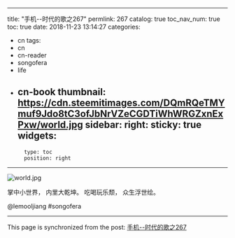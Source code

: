 
---
title: "手机--时代的歌之267"
permlink: 267
catalog: true
toc_nav_num: true
toc: true
date: 2018-11-23 13:14:27
categories:
- cn
tags:
- cn
- cn-reader
- songofera
- life
- cn-book
thumbnail: https://cdn.steemitimages.com/DQmRQeTMYmuf9Jdo8tC3ofJbNrVZeCGDTiWhWRGZxnExPxw/world.jpg
sidebar:
    right:
        sticky: true
widgets:
    -
        type: toc
        position: right
---


![world.jpg](https://cdn.steemitimages.com/DQmRQeTMYmuf9Jdo8tC3ofJbNrVZeCGDTiWhWRGZxnExPxw/world.jpg)


掌中小世界，
内里大乾坤。
吃喝玩乐颓，
众生浮世绘。


@lemooljiang #songofera

- - -

This page is synchronized from the post: [手机--时代的歌之267](https://steemit.com/@lemooljiang/267)
